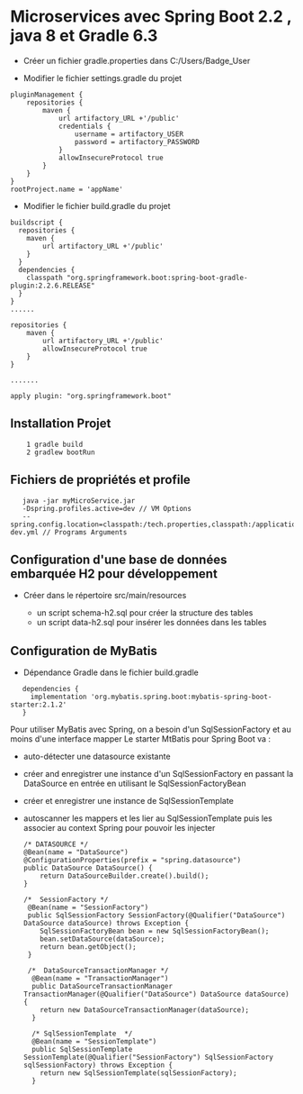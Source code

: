 # Microservices avec Spring Boot 2.2 , java 8 et Gradle 6.3

* Créer un fichier gradle.properties dans C:/Users/Badge_User

* Modifier le fichier settings.gradle du projet

```
pluginManagement {
    repositories {
        maven {
            url artifactory_URL +'/public'
            credentials {
                username = artifactory_USER
                password = artifactory_PASSWORD
            }
            allowInsecureProtocol true
        }
    }
}
rootProject.name = 'appName'

```

* Modifier le fichier build.gradle du projet

```
buildscript {
  repositories {
    maven {
        url artifactory_URL +'/public'
    }
  }
  dependencies {
    classpath "org.springframework.boot:spring-boot-gradle-plugin:2.2.6.RELEASE"
  }
}
......

repositories {
    maven {
        url artifactory_URL +'/public'
        allowInsecureProtocol true
    }
}

.......

apply plugin: "org.springframework.boot"

```

## Installation Projet

```
    1 gradle build
    2 gradlew bootRun
```

## Fichiers de propriétés et profile

```
   java -jar myMicroService.jar 
   -Dspring.profiles.active=dev // VM Options
   --spring.config.location=classpath:/tech.properties,classpath:/application-dev.yml // Programs Arguments
```

## Configuration d'une base de données embarquée H2 pour développement

* Créer dans le répertoire src/main/resources

    - un script schema-h2.sql pour créer la structure des tables
    - un script data-h2.sql pour insérer les données dans les tables

## Configuration de MyBatis 

* Dépendance Gradle dans le fichier build.gradle
```
   dependencies {
     implementation 'org.mybatis.spring.boot:mybatis-spring-boot-starter:2.1.2'
   }
```
Pour utiliser MyBatis avec Spring, on a besoin d'un SqlSessionFactory et au moins d'une interface mapper
Le starter MtBatis pour Spring Boot va : 

* auto-détecter une datasource existante
* créer and enregistrer une instance d'un SqlSessionFactory en passant la DataSource en entrée en utilisant le SqlSessionFactoryBean
* créer et enregistrer une instance de SqlSessionTemplate
* autoscanner les mappers et les lier au SqlSessionTemplate puis les associer au context Spring pour pouvoir les injecter
    
    ```
    /* DATASOURCE */
    @Bean(name = "DataSource")
    @ConfigurationProperties(prefix = "spring.datasource")
    public DataSource DataSource() {
        return DataSourceBuilder.create().build();
    }
    
    /*  SessionFactory */
     @Bean(name = "SessionFactory")
     public SqlSessionFactory SessionFactory(@Qualifier("DataSource") DataSource dataSource) throws Exception {
        SqlSessionFactoryBean bean = new SqlSessionFactoryBean();
        bean.setDataSource(dataSource);
        return bean.getObject();
     }
     
     /*  DataSourceTransactionManager */
      @Bean(name = "TransactionManager")
      public DataSourceTransactionManager TransactionManager(@Qualifier("DataSource") DataSource dataSource) {
        return new DataSourceTransactionManager(dataSource);
      }
      
      /* SqlSessionTemplate  */
      @Bean(name = "SessionTemplate")
      public SqlSessionTemplate SessionTemplate(@Qualifier("SessionFactory") SqlSessionFactory sqlSessionFactory) throws Exception {
        return new SqlSessionTemplate(sqlSessionFactory);
      }
    
    ```